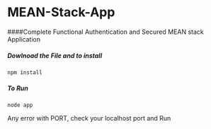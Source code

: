 # MEAN-Stack-App
####Complete Functional Authentication and Secured MEAN stack Application

##### Dowlnoad the File and to install
```
npm install
```

##### To Run
```
node app 
```

Any error with PORT, check your localhost port and Run
